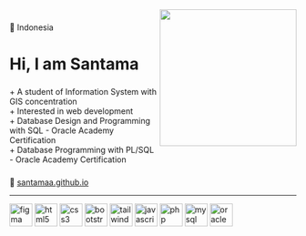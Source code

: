 <img align="right" height="240" src="https://img.freepik.com/free-psd/3d-nft-icon-developer-male-illustration_629802-6.jpg?size=626&ext=jpg&ga=GA1.2.2053896285.1688016475&semt=sph"  />

###

<p align="left">📍 Indonesia</p>

<h1 align="left">Hi, I am Santama</h1>

###

<p align="left">
  + A student of Information System with GIS concentration
  <br>
  + Interested in web development
  <br>
  + Database Design and Programming with SQL - Oracle Academy Certification
  <br>
  + Database Programming with PL/SQL - Oracle Academy Certification
</p>

###

<span>
  🔗
  <a href="https://santamaa.github.io/">santamaa.github.io</a>
</span>

<br clear="both">

---

<div align="left">
  <img src="https://img.shields.io/badge/Figma-F24E1E?logo=figma&logoColor=white&style=for-the-badge" height="40" alt="figma logo"  />
  <img src="https://img.shields.io/badge/HTML5-E34F26?logo=html5&logoColor=white&style=for-the-badge" height="40" alt="html5 logo"  />
  <img src="https://img.shields.io/badge/CSS3-1572B6?logo=css3&logoColor=white&style=for-the-badge" height="40" alt="css3 logo"  />
  <img src="https://img.shields.io/badge/Bootstrap-7952B3?logo=bootstrap&logoColor=white&style=for-the-badge" height="40" alt="bootstrap logo"  />
  <img src="https://img.shields.io/badge/Tailwind CSS-06B6D4?logo=tailwindcss&logoColor=black&style=for-the-badge" height="40" alt="tailwindcss logo"  />
  <img src="https://img.shields.io/badge/JavaScript-F7DF1E?logo=javascript&logoColor=black&style=for-the-badge" height="40" alt="javascript logo"  />
  <img src="https://img.shields.io/badge/PHP-777BB4?logo=php&logoColor=black&style=for-the-badge" height="40" alt="php logo"  />
  <img src="https://img.shields.io/badge/MySQL-4479A1?logo=mysql&logoColor=white&style=for-the-badge" height="40" alt="mysql logo"  />
  <img src="https://img.shields.io/badge/Oracle-F80000?logo=oracle&logoColor=white&style=for-the-badge" height="40" alt="oracle logo"  />
</div>

###
